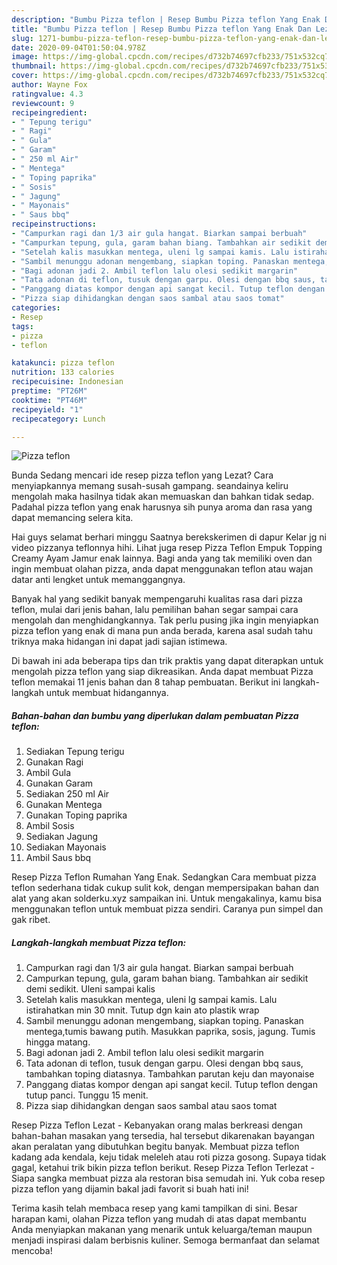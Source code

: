 ```yaml
---
description: "Bumbu Pizza teflon | Resep Bumbu Pizza teflon Yang Enak Dan Lezat"
title: "Bumbu Pizza teflon | Resep Bumbu Pizza teflon Yang Enak Dan Lezat"
slug: 1271-bumbu-pizza-teflon-resep-bumbu-pizza-teflon-yang-enak-dan-lezat
date: 2020-09-04T01:50:04.978Z
image: https://img-global.cpcdn.com/recipes/d732b74697cfb233/751x532cq70/pizza-teflon-foto-resep-utama.jpg
thumbnail: https://img-global.cpcdn.com/recipes/d732b74697cfb233/751x532cq70/pizza-teflon-foto-resep-utama.jpg
cover: https://img-global.cpcdn.com/recipes/d732b74697cfb233/751x532cq70/pizza-teflon-foto-resep-utama.jpg
author: Wayne Fox
ratingvalue: 4.3
reviewcount: 9
recipeingredient:
- " Tepung terigu"
- " Ragi"
- " Gula"
- " Garam"
- " 250 ml Air"
- " Mentega"
- " Toping paprika"
- " Sosis"
- " Jagung"
- " Mayonais"
- " Saus bbq"
recipeinstructions:
- "Campurkan ragi dan 1/3 air gula hangat. Biarkan sampai berbuah"
- "Campurkan tepung, gula, garam bahan biang. Tambahkan air sedikit demi sedikit. Uleni sampai kalis"
- "Setelah kalis masukkan mentega, uleni lg sampai kamis. Lalu istirahatkan min 30 mnit. Tutup dgn kain ato plastik wrap"
- "Sambil menunggu adonan mengembang, siapkan toping. Panaskan mentega,tumis bawang putih. Masukkan paprika, sosis, jagung. Tumis hingga matang."
- "Bagi adonan jadi 2. Ambil teflon lalu olesi sedikit margarin"
- "Tata adonan di teflon, tusuk dengan garpu. Olesi dengan bbq saus, tambahkan toping diatasnya. Tambahkan parutan keju dan mayonaise"
- "Panggang diatas kompor dengan api sangat kecil. Tutup teflon dengan tutup panci. Tunggu 15 menit."
- "Pizza siap dihidangkan dengan saos sambal atau saos tomat"
categories:
- Resep
tags:
- pizza
- teflon

katakunci: pizza teflon 
nutrition: 133 calories
recipecuisine: Indonesian
preptime: "PT26M"
cooktime: "PT46M"
recipeyield: "1"
recipecategory: Lunch

---
```



![Pizza teflon](https://img-global.cpcdn.com/recipes/d732b74697cfb233/751x532cq70/pizza-teflon-foto-resep-utama.jpg)

Bunda Sedang mencari ide resep pizza teflon yang Lezat? Cara menyiapkannya memang susah-susah gampang. seandainya keliru mengolah maka hasilnya tidak akan memuaskan dan bahkan tidak sedap. Padahal pizza teflon yang enak harusnya sih punya aroma dan rasa yang dapat memancing selera kita.

Hai guys selamat berhari minggu Saatnya berekskerimen di dapur Kelar jg ni video pizzanya teflonnya hihi. Lihat juga resep Pizza Teflon Empuk Topping Creamy Ayam Jamur enak lainnya. Bagi anda yang tak memiliki oven dan ingin membuat olahan pizza, anda dapat menggunakan teflon atau wajan datar anti lengket untuk memanggangnya.

Banyak hal yang sedikit banyak mempengaruhi kualitas rasa dari pizza teflon, mulai dari jenis bahan, lalu pemilihan bahan segar sampai cara mengolah dan menghidangkannya. Tak perlu pusing jika ingin menyiapkan pizza teflon yang enak di mana pun anda berada, karena asal sudah tahu triknya maka hidangan ini dapat jadi sajian istimewa.


Di bawah ini ada beberapa tips dan trik praktis yang dapat diterapkan untuk mengolah pizza teflon yang siap dikreasikan. Anda dapat membuat Pizza teflon memakai 11 jenis bahan dan 8 tahap pembuatan. Berikut ini langkah-langkah untuk membuat hidangannya.

<!--inarticleads1-->

##### Bahan-bahan dan bumbu yang diperlukan dalam pembuatan Pizza teflon:

1. Sediakan  Tepung terigu
1. Gunakan  Ragi
1. Ambil  Gula
1. Gunakan  Garam
1. Sediakan  250 ml Air
1. Gunakan  Mentega
1. Gunakan  Toping paprika
1. Ambil  Sosis
1. Sediakan  Jagung
1. Sediakan  Mayonais
1. Ambil  Saus bbq


Resep Pizza Teflon Rumahan Yang Enak. Sedangkan Cara membuat pizza teflon sederhana tidak cukup sulit kok, dengan mempersipakan bahan dan alat yang akan solderku.xyz sampaikan ini. Untuk mengakalinya, kamu bisa menggunakan teflon untuk membuat pizza sendiri. Caranya pun simpel dan gak ribet. 

<!--inarticleads2-->

##### Langkah-langkah membuat Pizza teflon:

1. Campurkan ragi dan 1/3 air gula hangat. Biarkan sampai berbuah
1. Campurkan tepung, gula, garam bahan biang. Tambahkan air sedikit demi sedikit. Uleni sampai kalis
1. Setelah kalis masukkan mentega, uleni lg sampai kamis. Lalu istirahatkan min 30 mnit. Tutup dgn kain ato plastik wrap
1. Sambil menunggu adonan mengembang, siapkan toping. Panaskan mentega,tumis bawang putih. Masukkan paprika, sosis, jagung. Tumis hingga matang.
1. Bagi adonan jadi 2. Ambil teflon lalu olesi sedikit margarin
1. Tata adonan di teflon, tusuk dengan garpu. Olesi dengan bbq saus, tambahkan toping diatasnya. Tambahkan parutan keju dan mayonaise
1. Panggang diatas kompor dengan api sangat kecil. Tutup teflon dengan tutup panci. Tunggu 15 menit.
1. Pizza siap dihidangkan dengan saos sambal atau saos tomat


Resep Pizza Teflon Lezat - Kebanyakan orang malas berkreasi dengan bahan-bahan masakan yang tersedia, hal tersebut dikarenakan bayangan akan peralatan yang dibutuhkan begitu banyak. Membuat pizza teflon kadang ada kendala, keju tidak meleleh atau roti pizza gosong. Supaya tidak gagal, ketahui trik bikin pizza teflon berikut. Resep Pizza Teflon Terlezat - Siapa sangka membuat pizza ala restoran bisa semudah ini. Yuk coba resep pizza teflon yang dijamin bakal jadi favorit si buah hati ini! 

Terima kasih telah membaca resep yang kami tampilkan di sini. Besar harapan kami, olahan Pizza teflon yang mudah di atas dapat membantu Anda menyiapkan makanan yang menarik untuk keluarga/teman maupun menjadi inspirasi dalam berbisnis kuliner. Semoga bermanfaat dan selamat mencoba!
